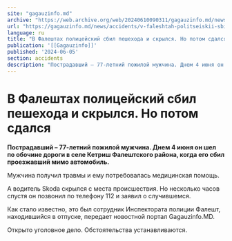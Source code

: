 ```yaml
---
site: "gagauzinfo.md"
archive: "https://web.archive.org/web/20240610090311/gagauzinfo.md/news/accidents/v-faleshtah-politseiskii-sbil-peshehoda-i-skrilsya-no-potom-sdalsya"
url: "https://gagauzinfo.md/news/accidents/v-faleshtah-politseiskii-sbil-peshehoda-i-skrilsya-no-potom-sdalsya"
language: ru
title: "В Фалештах полицейский сбил пешехода и скрылся. Но потом сдался"
publication: '[[Gagauzinfo]]'
published: '2024-06-05'
section: accidents
description: "Пострадавший – 77-летний пожилой мужчина. Днем 4 июня он шел по обочине дороги в селе Кетриш Фалештского района, когда его сбил проезжавший мимо автомобиль."
---
```


# В Фалештах полицейский сбил пешехода и скрылся. Но потом сдался

**Пострадавший – 77-летний пожилой мужчина. Днем 4 июня он шел по обочине дороги в селе Кетриш Фалештского района, когда его сбил проезжавший мимо автомобиль.**

Мужчина получил травмы и ему потребовалась медицинская помощь.

А водитель Skoda скрылся с места происшествия. Но несколько часов спустя он позвонил по телефону 112 и заявил о случившемся.

Как стало известно, это был сотрудник Инспектората полиции Фалешт, находившийся в отпуске, передает новостной портал Gagauzinfo.MD.

Открыто уголовное дело. Обстоятельства устанавливаются.